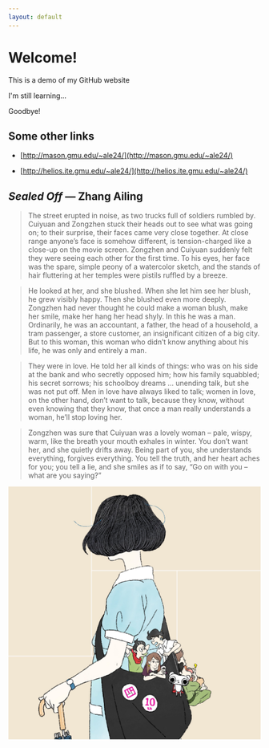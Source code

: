 ```yaml
---
layout: default
---
```


# Welcome!

This is a demo of my GitHub website

I'm still learning...

Goodbye!

## Some other links

- [http://mason.gmu.edu/~ale24/](http://mason.gmu.edu/~ale24/)

- [http://helios.ite.gmu.edu/~ale24/](http://helios.ite.gmu.edu/~ale24/)

## *Sealed Off* — Zhang Ailing

> The street erupted in noise, as two trucks full of soldiers rumbled by. Cuiyuan and Zongzhen stuck their heads out to see what was going on; to their surprise, their faces came very close together. At close range anyone’s face is somehow different, is tension-charged like a close-up on the movie screen. Zongzhen and Cuiyuan suddenly felt they were seeing each other for the first time. To his eyes, her face was the spare, simple peony of a watercolor sketch, and the stands of hair fluttering at her temples were pistils ruffled by a breeze.

> He looked at her, and she blushed. When she let him see her blush, he grew visibly happy. Then she blushed even more deeply.
Zongzhen had never thought he could make a woman blush, make her smile, make her hang her head shyly. In this he was a man. Ordinarily, he was an accountant, a father, the head of a household, a tram passenger, a store customer, an insignificant citizen of a big city. But to this woman, this woman who didn’t know anything about his life, he was only and entirely a man.

> They were in love. He told her all kinds of things: who was on his side at the bank and who secretly opposed him; how his family squabbled; his secret sorrows; his schoolboy dreams … unending talk, but she was not put off. Men in love have always liked to talk; women in love, on the other hand, don’t want to talk, because they know, without even knowing that they know, that once a man really understands a woman, he’ll stop loving her.

> Zongzhen was sure that Cuiyuan was a lovely woman – pale, wispy, warm, like the breath your mouth exhales in winter. You don’t want her, and she quietly drifts away. Being part of you, she understands everything, forgives everything. You tell the truth, and her heart aches for you; you tell a lie, and she smiles as if to say, “Go on with you – what are you saying?”

![Kind-hearted underclassman](assets/1.jpg)